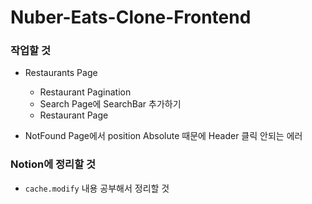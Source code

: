 # Nuber-Eats-Clone-Frontend

### 작업할 것
* Restaurants Page
  - Restaurant Pagination
  - Search Page에 SearchBar 추가하기
  - Restaurant Page

* NotFound Page에서 position Absolute 때문에 Header 클릭 안되는 에러

### Notion에 정리할 것

* `cache.modify` 내용 공부해서 정리할 것